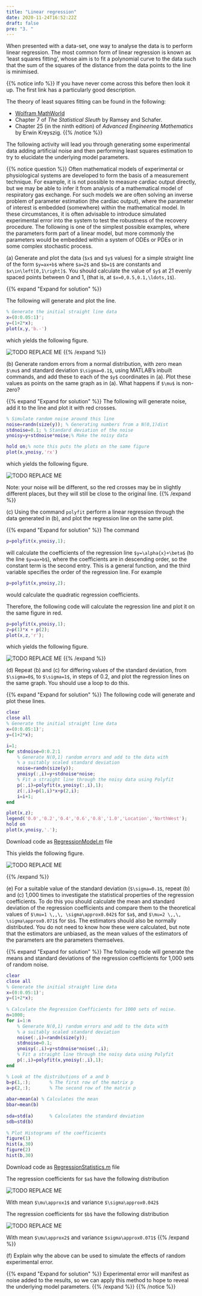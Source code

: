```yaml
---
title: "Linear regression"
date: 2020-11-24T16:52:22Z
draft: false
pre: "3. "
---
```


When presented with a data-set, one way to analyse the data is to perform linear regression. The most common form of linear regression is known as ‘least squares fitting’, whose aim is to fit a polynomial curve to the data such that the sum of the squares of the distance from the data points to the line is minimised. 

{{% notice info %}}
If you have never come across this before then look it up. The first link has a particularly good description. 

The theory of least squares fitting can be found in the following:

- [Wolfram MathWorld](http://mathworld.wolfram.com/LeastSquaresFitting.html)
- Chapter 7 of <em>The Statistical Sleuth</em> by Ramsey and Schafer.
- Chapter 25 (in the ninth edition) of <em>Advanced Engineering Mathematics</em> by Erwin Kreyszig.
{{% /notice %}}

The following activity will lead you through generating some experimental data adding artificial noise and then performing least squares estimation to try to elucidate the underlying model parameters. 

{{% notice question %}}
Often mathematical models of experimental or physiological systems are developed to form the basis of a measurement technique. For example, it is not possible to measure cardiac output directly, but we may be able to infer it from analysis of a mathematical model of respiratory gas exchange. For such models we are often solving an inverse problem of parameter estimation (the cardiac output), where the parameter of interest is embedded (somewhere) within the mathematical model. In these circumstances, it is often advisable to introduce simulated experimental error into the system to test the robustness of the recovery procedure. The following is one of the simplest possible examples, where the parameters form part of a linear model, but more commonly the parameters would be embedded within a system of ODEs or PDEs or in some complex stochastic process. 

(a) Generate and plot the data (`$x$` and `$y$` values) for a simple straight line of the form `$y=ax+b$` where `$a=2$` and `$b=1$` are constants and `$x\in\left[0,1\right]$`. You should calculate the value of `$y$` at 21 evenly spaced points between 0 and 1, (that is, at `$x=0,0.5,0.1,\ldots,1$`).

{{% expand "Expand for solution" %}}

The following will generate and plot the line.

```matlab
% Generate the initial straight line data
x=(0:0.05:1)';
y=(1+2*x);
plot(x,y,'b.-')
```

which yields the following figure.

![TODO REPLACE ME](/ScientificComputingInMatlab/images/1_5_doc_fft.png?classes=matlab-screenshot)
{{% /expand %}}

(b) Generate random errors from a normal distribution, with zero mean `$\mu$` and standard deviation `$\sigma=0.1$`, using MATLAB’s inbuilt commands, and add these to each of the `$y$` coordinates in (a). Plot these values as points on the same graph as in (a). What happens if `$\mu$` is non-zero? 

{{% expand "Expand for solution" %}}
The following will generate noise, add it to the line and plot it with red crosses.

```matlab
% Simulate random noise around this line
noise=randn(size(y)); % Generating numbers from a N(0,1)dist
stdnoise=0.1; % Standard deviation of the noise
ynoisy=y+stdnoise*noise;% Make the noisy data

hold on;% note this puts the plots on the same figure
plot(x,ynoisy,'rx')
```

which yields the following figure.

![TODO REPLACE ME](/ScientificComputingInMatlab/images/1_5_doc_fft.png?classes=matlab-screenshot)

Note: your noise will be different, so the red crosses may be in slightly different places, but they will still be close to the original line.
{{% /expand %}}

(c) Using the command `polyfit` perform a linear regression through the data generated in (b), and plot the regression line on the same plot. 

{{% expand "Expand for solution" %}}
The command

```matlab
p=polyfit(x,ynoisy,1); 
```

will calculate the coefficients of the regression line `$y=\alpha{x}+\beta$` (to the line `$y=ax+b$`), where the coefficients are in descending order, so the constant term is the second entry. This is a general function, and the third variable specifies the order of the regression line. For example

```matlab
p=polyfit(x,ynoisy,2);
``` 

would calculate the quadratic regression coefficients.

Therefore, the following code will calculate the regression line and plot it on the same figure in red. 

```matlab
p=polyfit(x,ynoisy,1);
z=p(1)*x + p(2);
plot(x,z,'r');
```

which yields the following figure.

![TODO REPLACE ME](/ScientificComputingInMatlab/images/1_5_doc_fft.png?classes=matlab-screenshot)
{{% /expand %}}


(d) Repeat (b) and (c) for differing values of the standard deviation, from `$\sigma=0$`, to `$\sigma=1$`, in steps of 0.2, and plot the regression lines on the same graph. You should use a loop to do this.

{{% expand "Expand for solution" %}}
The following code will generate and plot these lines. 

```matlab
clear
close all
% Generate the initial straight line data
x=(0:0.05:1)';
y=(1+2*x);

i=1;
for stdnoise=0:0.2:1
    % Generate N(0,1) random errors and add to the data with
    % a suitably scaled standard deviation
    noise=randn(size(y));
    ynoisy(:,i)=y+stdnoise*noise;
    % Fit a straight line through the noisy data using Polyfit
    p(:,i)=polyfit(x,ynoisy(:,i),1);
    z(:,i)=p(1,i)*x+p(2,i);
    i=i+1;
end

plot(x,z);
legend('0.0','0.2','0.4','0.6','0.8','1.0','Location','NorthWest');
hold on
plot(x,ynoisy,'.');
```

Download code as [RegressionModel.m](/ScientificComputingInMatlab/docs/unit_02/RegressionMultiple.m) file

This yields the following figure.

![TODO REPLACE ME](/ScientificComputingInMatlab/images/1_5_doc_fft.png?classes=matlab-screenshot)

{{% /expand %}}

(e) For a suitable value of the standard deviation (`$\sigma=0.1$`, repeat (b) and (c) 1,000 times to investigate the statistical properties of the regression coefficients. To do this you should calculate the mean and standard deviation of the regression coefficients and compare them to the theoretical values of `$\mu=1 \,,\, \sigma\approx0.042$` for `$a$`, and `$\mu=2 \,,\, \sigma\approx0.071$` for `$b$`. The estimators should also be normally distributed. You do not need to know how these were calculated, but note that the estimators are unbiased, as the mean values of the estimators of the parameters are the parameters themselves. 

{{% expand "Expand for solution" %}}
The following code will generate the means and standard deviations of the regression coefficients for 1,000 sets of random noise.

```matlab
clear
close all
% Generate the initial straight line data
x=(0:0.05:1)';
y=(1+2*x);
 
% Calculate the Regression Coefficients for 1000 sets of noise.
n=1000;
for i=1:n
    % Generate N(0,1) random errors and add to the data with
    % a suitably scaled standard deviation
    noise(:,i)=randn(size(y));
    stdnoise=0.1;
    ynoisy(:,i)=y+stdnoise*noise(:,i);
    % Fit a straight line through the noisy data using Polyfit
    p(:,i)=polyfit(x,ynoisy(:,i),1);
end

% Look at the distributions of a and b
b=p(1,:);       % The first row of the matrix p
a=p(2,:);       % The second row of the matrix p
 
abar=mean(a) % Calculates the mean
bbar=mean(b)
 
sda=std(a)      % Calculates the standard deviation
sdb=std(b)
 
% Plot Histograms of the coefficients
figure(1)
hist(a,30)
figure(2)
hist(b,30)
```
Download code as [RegressionStatistics.m](/ScientificComputingInMatlab/docs/unit_02/RegressionStatistics.m) file

The regression coefficients for `$a$` have the following distribution

![TODO REPLACE ME](/ScientificComputingInMatlab/images/1_5_doc_fft.png?classes=matlab-screenshot)

With mean `$\mu\approx1$` and variance `$\sigma\approx0.042$`

The regression coefficients for `$b$` have the following distribution

![TODO REPLACE ME](/ScientificComputingInMatlab/images/1_5_doc_fft.png?classes=matlab-screenshot)

With mean `$\mu\approx2$` and variance `$sigma\approx0.071$`
{{% /expand %}}

(f) Explain why the above can be used to simulate the effects of random experimental error. 

{{% expand "Expand for solution" %}}
Experimental error will manifest as noise added to the results, so we can apply this method to hope to reveal the underlying model parameters.
{{% /expand %}}
{{% /notice %}}
